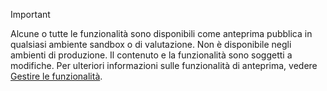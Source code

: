 > [!IMPORTANT]
> Alcune o tutte le funzionalità sono disponibili come anteprima pubblica in qualsiasi ambiente sandbox o di valutazione. Non è disponibile negli ambienti di produzione. Il contenuto e la funzionalità sono soggetti a modifiche. Per ulteriori informazioni sulle funzionalità di anteprima, vedere [Gestire le funzionalità](../hr-admin-manage-features.md).